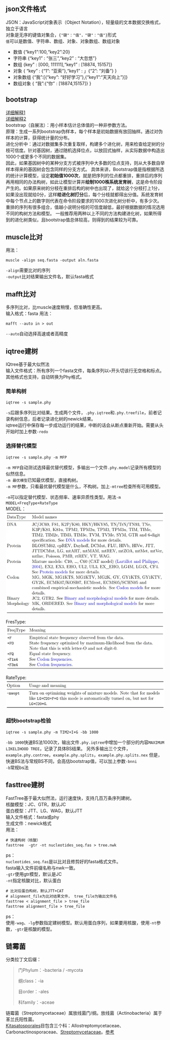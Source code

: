## json文件格式
JSON：JavaScript对象表示（Object Notation），轻量级的文本数据交换格式，独立于语言    
对象是无序的键值对集合，`{"键"："值"，"键"："值"}`形式    
`值`可以是数值、字符串、数组、对象、对象数组、数组对象    
- 数值
{“key1”:100,“key2”:20}
- 字符串
{“key1” : “张三”,“key2” : “大忽悠”}
- 数组
{key" : [000, 111111],“key1” : [18874, 15157]}
- 对象
{ “key” : {“1”: “亚索”},“key1” : 」{“2”: “刘备”} }
- 对象数组
{“我”:[{“key”: “好好学习”},{“key1”:“天天向上”}]}
- 数组对象
{ “我”:{“你” : [18874,15157]} }

## bootstrap
[详细解释1](https://blog.csdn.net/weixin_39609670/article/details/111200181)   
[详细解释2](https://www.jianshu.com/p/a556beb7ff37)   
bootstrap（自展法）：用小样本估计总体值的一种非参数方法。    
原理：生成一系列bootstrap伪样本，每个样本是初始数据有放回抽样。通过对伪样本的计算，获得统计量的分布。    
进化分析中：通过对数据集多次重复取样，构建多个进化树，用来检查给定树的分枝可信度。针对基因树，通过随机选择位点，以放回式抽样，从实际数据中构造出1000个或更多个不同的数据集。    
因此，如果基因树中的某种分支方式被序列中大多数的位点支持，则从大多数自举样本得来的基因树会包含同样的分支方式。
具体来讲，Bootstrap值是指根据所选的统计计算模型，设定**初始值1000次**，就是把序列的位点都重排，重排后的序列再用相同的办法构树，如此让模型计算并**绘制1000株系统发育树**，这是命令阶段产生的。如果原来树的分枝在重排后构的树中也出现了，就给这个分枝打上1分，如果没出现就给0分，这样**给进化树打分**后，每个分枝就都得出分值。系统发育树中每个节点上的数字则代表在命令阶段要求的1000次进化树分析中，有多少次。重排的序列有很多组合，值越小说明分枝的可信度越低，最好根据数据的情况选用不同的构树方法和模型。
一般推荐用两种以上不同的方法构建进化树，如果所得到的进化树类似，且bootstrap值总体较高，则得到的结果较为可靠。

## muscle比对
用法：
```shell
muscle -align seq.fasta -output aln.fasta
```
`-align`需要比对的序列    
`-output`比对结果输出文件名，默认fasta格式     


## mafft比对
多序列比对，比muscle速度稍慢，但准确性更高。   
输入格式：fasta
用法：
```shell
mafft --auto in > out
```
`--auto`自动选择高速或者高精度


## iqtree建树
IQtree基于最大似然法    
输入文件格式：所有序列一个fasta文件，每条序列以`>`开头切该行无空格和标点。其他格式也支持，自动转换为Phy格式。    

### 简单构树
```shell
iqtree -s sample.phy
```
`-s`后跟多序列比对结果。生成两个文件，`.phy.iqtree`和`.phy.treefile`，前者记录构树信息，后者记录进化树的newick结果。    
iqtree运行中保存每一步成功运行的结果，中断的话会从断点重新开始。需要从头开始时加上参数`-redo`    

### 选择替代模型
```shell
iqtree -s sample.phy -m MFP
```
`-m MFP`自动测试选择最优替代模型，多输出一个文件`.phy.model`记录所有模型的似然信息。    
`-m 最优模型`已知最优模型，直接构树。   
`-m MF`参数，只看最优替代模型是什么，不构树。加上`-mtree`检查所有可用模型。    

`-m`可以指定替代模型、状态频率、速率异质性类型。用法`-m MODEL+FreqType+RateType`     
MODEL：
![MODEL](/pic/iqtree_model.webp "iqtree_model")     

FresType:    
![FreqType](/pic/iqtree_FreqType.webp "iqtree_FreqType")    

RateType:
![RateType](/pic/iqtree_RateType.webp "iqtree_RateType")

### 超快bootstrap检验
```shell
iqtree -s sample.phy -m TIM2+I+G -bb 1000
```
`-bb 1000`快速BS法1000次，输出文件`.phy.iqtree`中增加一个部分的内容`MAXIMUM LIKELIHOOD TREE`，记录了具体BS结果。
另外多输出三个文件，`example.phy.contree`，`example.phy.splits`，`example.phy.splits.nex`
但是，快速BS法与常规BS不同，会高估bootstrap值，可以加上参数`-bnni`    
`-b`常规bs法

## fasttree建树
FastTree基于最大似然法，运行速度快，支持几百万条序列建树。       
核酸模型：JC、GTR，默认JC    
蛋白模型：JTT、LG、WAG，默认JTT    
输入文件格式：fasta或phy    
生成文件：newick格式    
用法：
```shell
# 快速构树（核酸）
fasttree  -gtr -nt nucleotides_seq.fas > tree.nwk
```
ps：    
`nucleotides_seq.fas`是以比对且修剪好的fasta格式文件。    
fasta输入文件前缀名称与nwk一致。    
`-gtr`使用gtr模型，默认是JC    
`-nt`指定核酸对比，默认蛋白    
```shell
# 比对后蛋白构树，默认JTT+CAT
# alignment_file为比对结果文件， tree_file为输出文件名
fasttree < alignment_file > tree_file
fasttree alignment_file > tree_file
```
ps：   
使用`-wag`、`-lg`参数指定建树模型。默认用蛋白序列，如果要用核酸，使用`-nt`参数，`-gtr`是核酸的模型。

## 链霉菌

分类拉丁文后缀：   
> 门Phylum：-bacteria / -mycota
>
> 纲class：-ia
>
> 目order：-ales
>
> 科family：-aceae

链霉菌（Streptomycetaceae）属放线菌门/纲。放线菌（Actinobacteria）属于革兰氏阳性菌。   
[Kitasatosporales](https://www.ncbi.nlm.nih.gov/Taxonomy/Browser/wwwtax.cgi)目包含三个科：Allostreptomycetaceae、Carbonactinosporaceae、[Streptomycetaceae](https://www.ncbi.nlm.nih.gov/Taxonomy/Browser/wwwtax.cgi?mode=Tree&id=2062&lvl=3&lin=f&keep=1&srchmode=1&unlock)。[参考](https://lpsn.dsmz.de/order/kitasatosporales)
